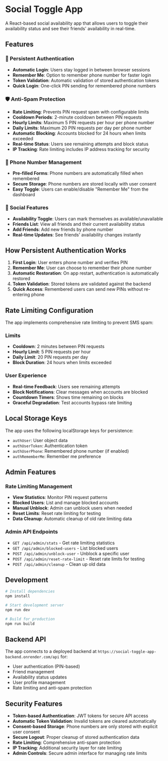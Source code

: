 # Social Toggle App

A React-based social availability app that allows users to toggle their availability status and see their friends' availability in real-time.

## Features

### 🔐 Persistent Authentication
- **Automatic Login**: Users stay logged in between browser sessions
- **Remember Me**: Option to remember phone number for faster login
- **Token Validation**: Automatic validation of stored authentication tokens
- **Quick Login**: One-click PIN sending for remembered phone numbers

### 🛡️ Anti-Spam Protection
- **Rate Limiting**: Prevents PIN request spam with configurable limits
- **Cooldown Periods**: 2-minute cooldown between PIN requests
- **Hourly Limits**: Maximum 5 PIN requests per hour per phone number
- **Daily Limits**: Maximum 20 PIN requests per day per phone number
- **Automatic Blocking**: Accounts blocked for 24 hours when limits exceeded
- **Real-time Status**: Users see remaining attempts and block status
- **IP Tracking**: Rate limiting includes IP address tracking for security

### 📱 Phone Number Management
- **Pre-filled Forms**: Phone numbers are automatically filled when remembered
- **Secure Storage**: Phone numbers are stored locally with user consent
- **Easy Toggle**: Users can enable/disable "Remember Me" from the dashboard

### 👥 Social Features
- **Availability Toggle**: Users can mark themselves as available/unavailable
- **Friends List**: View all friends and their current availability status
- **Add Friends**: Add new friends by phone number
- **Real-time Updates**: See friends' availability changes instantly

## How Persistent Authentication Works

1. **First Login**: User enters phone number and verifies PIN
2. **Remember Me**: User can choose to remember their phone number
3. **Automatic Restoration**: On app restart, authentication is automatically restored
4. **Token Validation**: Stored tokens are validated against the backend
5. **Quick Access**: Remembered users can send new PINs without re-entering phone

## Rate Limiting Configuration

The app implements comprehensive rate limiting to prevent SMS spam:

### Limits
- **Cooldown**: 2 minutes between PIN requests
- **Hourly Limit**: 5 PIN requests per hour
- **Daily Limit**: 20 PIN requests per day
- **Block Duration**: 24 hours when limits exceeded

### User Experience
- **Real-time Feedback**: Users see remaining attempts
- **Block Notifications**: Clear messages when accounts are blocked
- **Countdown Timers**: Shows time remaining on blocks
- **Graceful Degradation**: Test accounts bypass rate limiting

## Local Storage Keys

The app uses the following localStorage keys for persistence:
- `authUser`: User object data
- `authUserToken`: Authentication token
- `authUserPhone`: Remembered phone number (if enabled)
- `authRememberMe`: Remember me preference

## Admin Features

### Rate Limiting Management
- **View Statistics**: Monitor PIN request patterns
- **Blocked Users**: List and manage blocked accounts
- **Manual Unblock**: Admin can unblock users when needed
- **Reset Limits**: Reset rate limiting for testing
- **Data Cleanup**: Automatic cleanup of old rate limiting data

### Admin API Endpoints
- `GET /api/admin/stats` - Get rate limiting statistics
- `GET /api/admin/blocked-users` - List blocked users
- `POST /api/admin/unblock-user` - Unblock a specific user
- `POST /api/admin/reset-rate-limit` - Reset rate limits for testing
- `POST /api/admin/cleanup` - Clean up old data

## Development

```bash
# Install dependencies
npm install

# Start development server
npm run dev

# Build for production
npm run build
```

## Backend API

The app connects to a deployed backend at `https://social-toggle-app-backend.onrender.com/api` for:
- User authentication (PIN-based)
- Friend management
- Availability status updates
- User profile management
- Rate limiting and anti-spam protection

## Security Features

- **Token-based Authentication**: JWT tokens for secure API access
- **Automatic Token Validation**: Invalid tokens are cleared automatically
- **Consent-based Storage**: Phone numbers are only stored with explicit user consent
- **Secure Logout**: Proper cleanup of stored authentication data
- **Rate Limiting**: Comprehensive anti-spam protection
- **IP Tracking**: Additional security layer for rate limiting
- **Admin Controls**: Secure admin interface for managing rate limits
